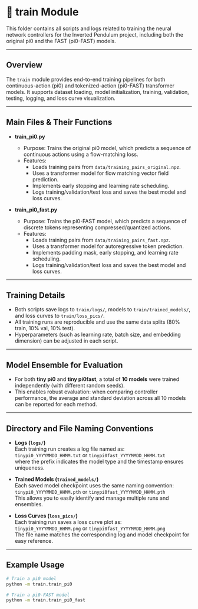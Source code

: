 # 🚂 train Module

This folder contains all scripts and logs related to training the neural network controllers for the Inverted Pendulum project, including both the original pi0 and the FAST (pi0-FAST) models.

---

## Overview

The `train` module provides end-to-end training pipelines for both continuous-action (pi0) and tokenized-action (pi0-FAST) transformer models. It supports dataset loading, model initialization, training, validation, testing, logging, and loss curve visualization.

---

## Main Files & Their Functions

- **train_pi0.py**  
  - Purpose: Trains the original pi0 model, which predicts a sequence of continuous actions using a flow-matching loss.
  - Features:
    - Loads training pairs from `data/training_pairs_original.npz`.
    - Uses a transformer model for flow matching vector field prediction.
    - Implements early stopping and learning rate scheduling.
    - Logs training/validation/test loss and saves the best model and loss curves.

- **train_pi0_fast.py**  
  - Purpose: Trains the pi0-FAST model, which predicts a sequence of discrete tokens representing compressed/quantized actions.
  - Features:
    - Loads training pairs from `data/training_pairs_fast.npz`.
    - Uses a transformer model for autoregressive token prediction.
    - Implements padding mask, early stopping, and learning rate scheduling.
    - Logs training/validation/test loss and saves the best model and loss curves.

---

## Training Details

- Both scripts save logs to `train/logs/`, models to `train/trained_models/`, and loss curves to `train/loss_pics/`.
- All training runs are reproducible and use the same data splits (80% train, 10% val, 10% test).
- Hyperparameters (such as learning rate, batch size, and embedding dimension) can be adjusted in each script.

---

## Model Ensemble for Evaluation

- For both **tiny pi0** and **tiny pi0fast**, a total of **10 models** were trained independently (with different random seeds).
- This enables robust evaluation: when comparing controller performance, the average and standard deviation across all 10 models can be reported for each method.

---

## Directory and File Naming Conventions

- **Logs (`logs/`)**  
  Each training run creates a log file named as:  
  `tinypi0_YYYYMMDD_HHMM.txt` or `tinypi0fast_YYYYMMDD_HHMM.txt`  
  where the prefix indicates the model type and the timestamp ensures uniqueness.

- **Trained Models (`trained_models/`)**  
  Each saved model checkpoint uses the same naming convention:  
  `tinypi0_YYYYMMDD_HHMM.pth` or `tinypi0fast_YYYYMMDD_HHMM.pth`  
  This allows you to easily identify and manage multiple runs and ensembles.

- **Loss Curves (`loss_pics/`)**  
  Each training run saves a loss curve plot as:  
  `tinypi0_YYYYMMDD_HHMM.png` or `tinypi0fast_YYYYMMDD_HHMM.png`  
  The file name matches the corresponding log and model checkpoint for easy reference.

---

## Example Usage

```bash
# Train a pi0 model
python -m train.train_pi0

# Train a pi0-FAST model
python -m train.train_pi0_fast
```